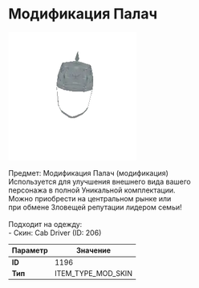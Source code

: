 # Модификация Палач

![Item Image](../img/1196.webp?raw=true)

Предмет: Модификация Палач (модификация)<br>Используется для улучшения внешнего вида вашего<br>персонажа в полной Уникальной комплектации.<br>Можно приобрести на центральном рынке или<br>при обмене Зловещей репутации лидером семьи!<br><br>Подходит на одежду: <br> - Скин: Cab Driver (ID: 206)<br>


| Параметр | Значение |
|----------|----------|
| **ID** | 1196 |
| **Тип** | ITEM_TYPE_MOD_SKIN |

